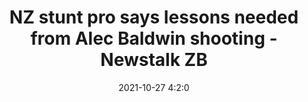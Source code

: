 ---
"title": "NZ stunt pro says lessons needed from Alec Baldwin shooting - Newstalk ZB"
"date": "2021-10-27 4:2:0"
"feed_name": "GOOGLENEWSINDUSTRIAL"
"feed_website": "https://news.google.com/search?q=industrial%2Bincident&hl=en-US&gl=US&ceid=US:en"
"feed_rss": "https://news.google.com/rss/search?q=industrial%2Bincident&hl=en-US&gl=US&ceid=US:en"
"link": "https://www.newstalkzb.co.nz/on-air/heather-du-plessis-allan-drive/audio/dan-mitchinson-nz-stunt-pro-says-lessons-needed-from-alec-baldwin-shooting/"
"source": "{'href': 'https://www.newstalkzb.co.nz', 'title': 'Newstalk ZB'}"
"file": "_posts/2021-1-1-8ae4b3715f5fc7cf379cf76cf6ccab3a2f366ad5.md"
"accident": "0"
"drilling": "0"
"dead": "0"
"injured": "0"
"arrested": "0"
"place": "unknown place"
"where": "unknown site"
"causes": "unknown"
"place_uri": "unknown place"
---